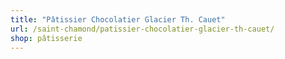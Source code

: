 ```yaml
---
title: "Pâtissier Chocolatier Glacier Th. Cauet"
url: /saint-chamond/patissier-chocolatier-glacier-th-cauet/
shop: pâtisserie
---
```

